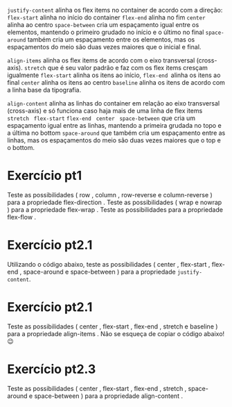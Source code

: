```justify-content``` alinha os flex items no container de acordo com a direção:
  ```flex-start``` alinha no início do container
  ```flex-end``` alinha no fim
  ```center ``` alinha ao centro
  ```space-between``` cria um espaçamento igual entre os elementos, mantendo o primeiro grudado no início e o último no final
  ```space-around``` também cria um espaçamento entre os elementos, mas os espaçamentos do meio são duas vezes maiores que o inicial e final.

```align-items``` alinha os flex items de acordo com o eixo transversal (cross-axis).
  ```stretch``` que é seu valor padrão e faz com os flex items cresçam igualmente
  ```flex-start``` alinha os itens ao início,
  ```flex-end ```alinha os itens ao final
  ```center``` alinha os itens ao centro 
  ```baseline``` alinha os itens de acordo com a linha base da tipografia. 

```align-content``` alinha as linhas do container em relação ao eixo transversal (cross-axis) e só funciona caso haja mais de uma linha de flex items
  ```stretch ```
  ```flex-start```
  ```flex-end ```
  ```center ```
  ```space-between```  que cria um espaçamento igual entre as linhas, mantendo a primeira grudada no topo e a última no bottom
  ```space-around``` que também cria um espaçamento entre as linhas, mas os espaçamentos do meio são duas vezes maiores que o top e o bottom. 

# Exercício pt1 
Teste as possibilidades ( row , column , row-reverse e column-reverse ) para a propriedade flex-direction .
Teste as possibilidades ( wrap e nowrap ) para a propriedade flex-wrap .
Teste as possibilidades para a propriedade flex-flow .

# Exercício pt2.1
Utilizando o código abaixo, teste as possibilidades ( center , flex-start , flex-end , space-around e space-between ) para a propriedade ```justify-content```.

# Exercício pt2.1
Teste as possibilidades ( center , flex-start , flex-end , stretch e baseline ) para a propriedade align-items . Não se esqueça de copiar o código abaixo! 😉 

# Exercício pt2.3
Teste as possibilidades ( center , flex-start , flex-end , stretch , space-around e space-between ) para a propriedade align-content . 